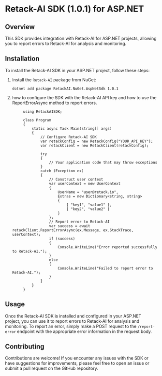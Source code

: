 # Retack-AI SDK (1.0.1) for ASP.NET

## Overview

This SDK provides integration with Retack-AI for ASP.NET projects, allowing you to report errors to Retack-AI for analysis and monitoring.

## Installation

To install the Retack-AI SDK in your ASP.NET project, follow these steps:

1. Install the `Retack-AI` package from NuGet:

   ```
   dotnet add package RetackAI.NuGet.AspNetSdk 1.0.1
   ```

2. how to configure the SDK with the Retack-AI API key and how to use the ReportErrorAsync method to report errors.

   ```
        using RetackAISDK;

        class Program
        {
            static async Task Main(string[] args)
            {
                // Configure Retack-AI SDK
                var retackConfig = new RetackConfig("YOUR_API_KEY");
                var retackClient = new RetackClient(retackConfig);

                try
                {
                    // Your application code that may throw exceptions
                }
                catch (Exception ex)
                {
                    // Construct user context
                    var userContext = new UserContext
                    {
                        UserName = "user@retack.io",
                        Extras = new Dictionary<string, string>
                        {
                            { "key1", "value1" },
                            { "key2", "value2" }
                        }
                    };
                    // Report error to Retack-AI
                    var success = await retackClient.ReportErrorAsync(ex.Message, ex.StackTrace, userContext);
                    if (success)
                    {
                        Console.WriteLine("Error reported successfully to Retack-AI.");
                    }
                    else
                    {
                        Console.WriteLine("Failed to report error to Retack-AI.");
                    }
                }
            }
        }

   ```



## Usage

Once the Retack-AI SDK is installed and configured in your ASP.NET project, you can use it to report errors to Retack-AI for analysis and monitoring. To report an error, simply make a POST request to the `/report-error` endpoint with the appropriate error information in the request body.

## Contributing

Contributions are welcome! If you encounter any issues with the SDK or have suggestions for improvements, please feel free to open an issue or submit a pull request on the GitHub repository.





